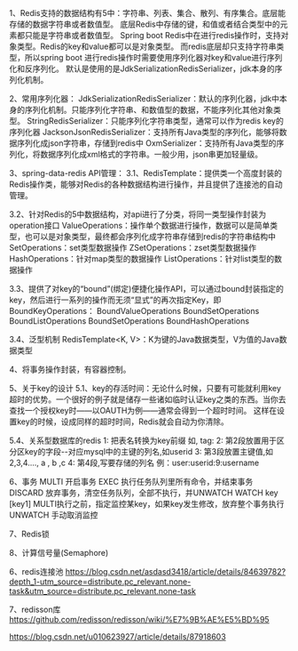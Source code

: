 1、Redis支持的数据结构有5中：字符串、列表、集合、散列、有序集合。底层能存储的数据字符串或者数值型。
底层Redis中存储的键，和值或者结合类型中的元素都只能是字符串或者数值型。
Spring boot Redis中在进行redis操作时，支持对象类型。Redis的key和value都可以是对象类型。
而redis底层却只支持字符串类型，所以spring boot 进行redis操作时需要使用序列化器对key和value进行序列化和反序列化。
默认是使用的是JdkSerializationRedisSerializer，jdk本身的序列化机制。

2、常用序列化器：
    JdkSerializationRedisSerializer：默认的序列化器，jdk中本身的序列化机制。只能序列化字符串、和数值型的数据，不能序列化其他对象类型。
    StringRedisSerializer：只能序列化字符串类型，通常可以作为redis key的序列化器
    JacksonJsonRedisSerializer：支持所有Java类型的序列化，能够将数据序列化成json字符串，存储到redis中
    OxmSerializer：支持所有Java类型的序列化，将数据序列化成xml格式的字符串。一般少用，json串更加轻量级。
    
    
3、spring-data-redis API管理：
   3.1、RedisTemplate：提供类一个高度封装的Redis操作类，能够对Redis的各种数据结构进行操作，并且提供了连接池的自动管理。
    
   3.2、针对Redis的5中数据结构，对api进行了分类，将同一类型操作封装为operation接口
        ValueOperations：操作单个数据进行操作，数据可以是简单类型，也可以是对象类型，最终都会序列化成字符串存储到redis的字符串结构中
        SetOperations：set类型数据操作
        ZSetOperations：zset类型数据操作
        HashOperations：针对map类型的数据操作
        ListOperations：针对list类型的数据操作
    
   3.3、提供了对key的“bound”(绑定)便捷化操作API，可以通过bound封装指定的key，然后进行一系列的操作而无须“显式”的再次指定Key，即
        BoundKeyOperations：
        BoundValueOperations
        BoundSetOperations
        BoundListOperations
        BoundSetOperations
        BoundHashOperations
        
   3.4、泛型机制
        RedisTemplate<K, V>：K为键的Java数据类型，V为值的Java数据类型
        
4、将事务操作封装，有容器控制。

5、关于key的设计
   5.1、key的存活时间：无论什么时候，只要有可能就利用key超时的优势。一个很好的例子就是储存一些诸如临时认证key之类的东西。当你去查找一个授权key时——以OAUTH为例——通常会得到一个超时时间。
这样在设置key的时候，设成同样的超时时间，Redis就会自动为你清除。

   5.4、关系型数据库的redis
        1: 把表名转换为key前缀 如, tag:
        2: 第2段放置用于区分区key的字段--对应mysql中的主键的列名,如userid
        3: 第3段放置主键值,如2,3,4...., a , b ,c
        4: 第4段,写要存储的列名
        例：user:userid:9:username
  
6、事务
    MULTI    开启事务
    EXEC    执行任务队列里所有命令，并结束事务
    DISCARD     放弃事务，清空任务队列，全部不执行，并UNWATCH
    WATCH key [key1]    MULTI执行之前，指定监控某key，如果key发生修改，放弃整个事务执行
    UNWATCH    手动取消监控

7、Redis锁

8、计算信号量(Semaphore)
 
       
6、redis连接池
https://blog.csdn.net/asdasd3418/article/details/84639782?depth_1-utm_source=distribute.pc_relevant.none-task&utm_source=distribute.pc_relevant.none-task


7、redisson库
https://github.com/redisson/redisson/wiki/%E7%9B%AE%E5%BD%95



https://blog.csdn.net/u010623927/article/details/87918603